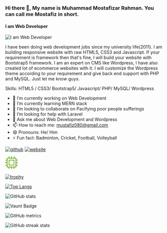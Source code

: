 ### Hi there 👋, My name is Muhammad Mostafizar Rahman. You can call me Mostafiz in short.
#### I am Web Developer
![I am Web Developer](https://scontent.fdac50-1.fna.fbcdn.net/v/t39.30808-6/448520878_25590568553924730_2990767888582390181_n.jpg?_nc_cat=104&ccb=1-7&_nc_sid=cc71e4&_nc_ohc=qyKdKrzwwcwQ7kNvgH47o43&_nc_oc=Adg2dkpg1hi27etbU5Ow-WaxqM-sH2YbGcsd3ErIvLGs9MGyDNOkxnwL6CWU2JeuXsc&_nc_zt=23&_nc_ht=scontent.fdac50-1.fna&_nc_gid=A8K756x6XVch87wwJDn0RYK&oh=00_AYB7xh2RtW1t_4xLp4YctiNEjShb34zVfqItVSc4UuiFYw&oe=67C9EE30)

I have been doing web development jobs since my university life(2011). I am building responsive website with raw HTML5, CSS3 and Javascript. If your requirement is framework then that's fine, I will build your website with Bootstrap5 framework. I am an expert on CMS like Wordpress, I have also created lot of ecommerce websites with it. I will customize the Wordpress theme according to your requirement and give back end support with PHP and MySQL. Just let me know guys.

Skills: HTML5 / CSS3/ Bootstrap5/ Javascript/ PHP/ MySQL/ Wordpress

- 🔭 I’m currently working on Web Development 
- 🌱 I’m currently learning MERN stack 
- 👯 I’m looking to collaborate on Pacifying poor people sufferings  
- 🤔 I’m looking for help with Laravel 
- 💬 Ask me about Web Development and Wordpress 
- 📫 How to reach me: mustafiz080@gmail.com 
- 😄 Pronouns: He/ Him 
- ⚡ Fun fact: Badminton, Cricket, Football, Volleyball 


[<img src='https://cdn.jsdelivr.net/npm/simple-icons@3.0.1/icons/github.svg' alt='github' height='40'>](https://github.com/mustafiz080)  [<img src='https://cdn.jsdelivr.net/npm/simple-icons@3.0.1/icons/icloud.svg' alt='website' height='40'>](mostafizarrahman.com)  

<a href='https://docs.github.com/en/developers'><img src='https://raw.githubusercontent.com/acervenky/animated-github-badges/master/assets/devbadge.gif' width='40' height='40'></a> 

[![trophy](https://github-profile-trophy.vercel.app/?username=mustafiz080)](https://github.com/ryo-ma/github-profile-trophy)

[![Top Langs](https://github-readme-stats.vercel.app/api/top-langs/?username=mustafiz080)](https://github.com/anuraghazra/github-readme-stats)

![GitHub stats](https://github-readme-stats.vercel.app/api?username=mustafiz080&show_icons=true)  

![Vaunt Badge](https://api.vaunt.dev/v1/github/entities/mustafiz080/contributions?format=svg&private=false)  

![GitHub metrics](https://metrics.lecoq.io/mustafiz080)  

![GitHub streak stats](https://streak-stats.demolab.com/?user=mustafiz080)  

